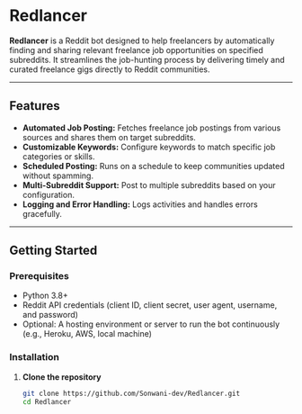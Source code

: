 # Redlancer

**Redlancer** is a Reddit bot designed to help freelancers by automatically finding and sharing relevant freelance job opportunities on specified subreddits. It streamlines the job-hunting process by delivering timely and curated freelance gigs directly to Reddit communities.

---

## Features

- **Automated Job Posting:** Fetches freelance job postings from various sources and shares them on target subreddits.
- **Customizable Keywords:** Configure keywords to match specific job categories or skills.
- **Scheduled Posting:** Runs on a schedule to keep communities updated without spamming.
- **Multi-Subreddit Support:** Post to multiple subreddits based on your configuration.
- **Logging and Error Handling:** Logs activities and handles errors gracefully.

---

## Getting Started

### Prerequisites

- Python 3.8+
- Reddit API credentials (client ID, client secret, user agent, username, and password)
- Optional: A hosting environment or server to run the bot continuously (e.g., Heroku, AWS, local machine)

### Installation

1. **Clone the repository**

   ```bash
   git clone https://github.com/Sonwani-dev/Redlancer.git
   cd Redlancer
